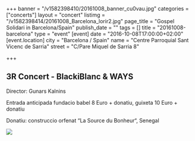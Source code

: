 +++
banner = "/v1582398410/20161008_banner_cu0vau.jpg"
categories = ["concerts"]
layout = "concert"
listimg = "/v1582398414/20161008_Barcelona_lorir2.jpg"
page_title = "Gospel Solidari in Barcelona/Spain"
publish_date = ""
tags = []
title = "20161008-barcelona"
type = "event"
[event]
date = "2016-10-08T17:00:00+02:00"
[event.location]
city = "Barcelona / Spain"
name = "Centre Parroquial Sant Vicenc de Sarria"
street = "C/Pare Miquel de Sarria 8"

+++
## 3R Concert - BlackiBlanc & WAYS

Director: Gunars Kalnins

Entrada anticipada fundacio babel 8 Euro + donatiu, guixeta 10 Euro + donatiu

Donatiu: construccio orfenat “La Source du Bonheur“, Senegal

![](https://res.cloudinary.com/ways-choir/image/upload/v1581264592/E94520A9-7465-41E2-B1F0-D6EA89BA441A.jpg)